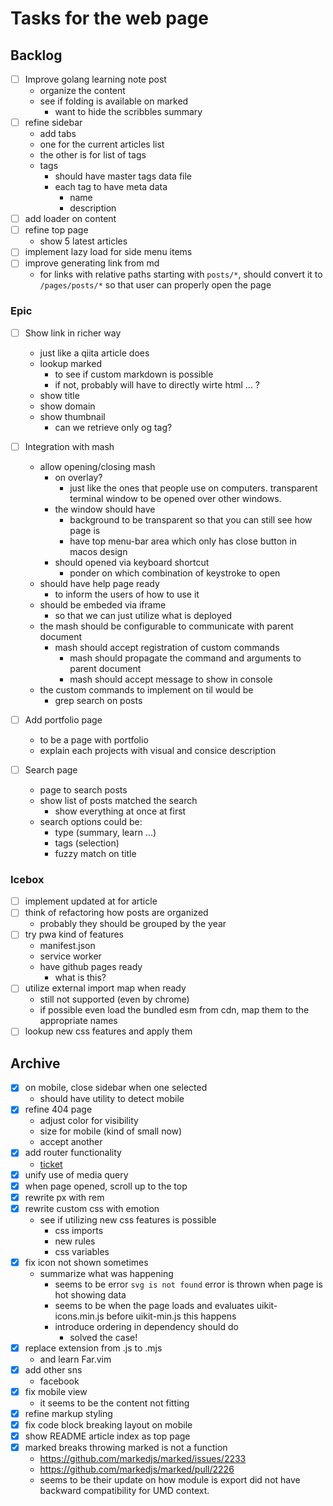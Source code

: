 # Tasks for the web page
## Backlog
- [ ] Improve golang learning note post
    - organize the content
    - see if folding is available on marked
        - want to hide the scribbles summary
- [ ] refine sidebar
    - add tabs
    - one for the current articles list
    - the other is for list of tags
    - tags
        - should have master tags data file
        - each tag to have meta data
            - name
            - description
- [ ] add loader on content
- [ ] refine top page
    - show 5 latest articles
- [ ] implement lazy load for side menu items
- [ ] improve generating link from md
    - for links with relative paths starting with `posts/*`, should convert it to `/pages/posts/*` so that user can properly open the page

### Epic
- [ ] Show link in richer way
  - just like a qiita article does
  - lookup marked
    - to see if custom markdown is possible
    - if not, probably will have to directly wirte html ... ?
  - show title
  - show domain
  - show thumbnail
    - can we retrieve only og tag?

- [ ] Integration with mash
  - allow opening/closing mash
    - on overlay?
      - just like the ones that people use on computers. transparent terminal window to be opened over other windows.
    - the window should have
      - background to be transparent so that you can still see how page is
      - have top menu-bar area which only has close button in macos design
    - should opened via keyboard shortcut
      - ponder on which combination of keystroke to open
  - should have help page ready
    - to inform the users of how to use it
  - should be embeded via iframe
    - so that we can just utilize what is deployed
  - the mash should be configurable to communicate with parent document
    - mash should accept registration of custom commands
      - mash should propagate the command and arguments to parent document
      - mash should accept message to show in console
  - the custom commands to implement on til would be
    - grep search on posts

- [ ] Add portfolio page
  - to be a page with portfolio
  - explain each projects with visual and consice description

- [ ] Search page
  - page to search posts
  - show list of posts matched the search
    - show everything at once at first
  - search options could be:
    - type (summary, learn ...)
    - tags (selection)
    - fuzzy match on title

### Icebox
- [ ] implement updated at for article
- [ ] think of refactoring how posts are organized
  - probably they should be grouped by the year
- [ ] try pwa kind of features
  - manifest.json
  - service worker
  - have github pages ready
    - what is this?
- [ ] utilize external import map when ready
  - still not supported (even by chrome)
  - if possible even load the bundled esm from cdn, map them to the appropriate names
- [ ] lookup new css features and apply them

## Archive
- [x] on mobile, close sidebar when one selected
  - should have utility to detect mobile
- [x] refine 404 page
  - adjust color for visibility
  - size for mobile (kind of small now)
  - accept another
- [x] add router functionality
  - [ticket](posts/20211120162031.md)
- [x] unify use of media query
- [x] when page opened, scroll up to the top
- [x] rewrite px with rem
- [x] rewrite custom css with emotion
  - see if utilizing new css features is possible
    - css imports
    - new rules
    - css variables
- [x] fix icon not shown sometimes
  - summarize what was happening
    - seems to be error `svg is not found` error is thrown when page is hot showing data
    - seems to be when the page loads and evaluates uikit-icons.min.js before uikit-min.js this happens
    - introduce ordering in dependency should do
      - solved the case!
- [x] replace extension from .js to .mjs
  - and learn Far.vim
- [x] add other sns
  - facebook
- [x] fix mobile view
  - it seems to be the content not fitting
- [x] refine markup styling
- [x] fix code block breaking layout on mobile
- [x] show README article index as top page
- [x] marked breaks throwing marked is not a function
  - https://github.com/markedjs/marked/issues/2233
  - https://github.com/markedjs/marked/pull/2226
  - seems to be their update on how module is export did not have backward compatibility for UMD context.
